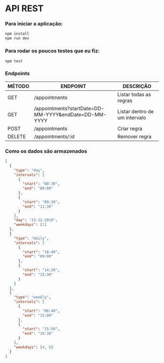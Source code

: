 # API REST

### Para iniciar a aplicação:

```bash
npm install
npm run dev
```

### Para rodar os poucos testes que eu fiz:

```bash
npm test
```

### Endpoints

| MÉTODO | ENDPOINT                                              | DESCRIÇÃO                     |
| ------ | ----------------------------------------------------- | ----------------------------- |
| GET    | /appointments                                         | Listar todas as regras        |
| GET    | /appointments?startDate=DD-MM-YYYY&endDate=DD-MM-YYYY | Listar dentro de um intervalo |
| POST   | /appointments                                         | Criar regra                   |
| DELETE | /appointments/:id                                     | Remover regra                 |

### Como os dados são armazenados

```json
[
  {
    "type": "day",
    "intervals": [
      {
        "start": "08:30",
        "end": "09:00"
      },
      {
        "start": "09:30",
        "end": "11:30"
      }
    ],
    "day": "23-12-2019",
    "weekdays": [1]
  },
  {
    "type": "daily",
    "intervals": [
      {
        "start": "18:40",
        "end": "09:00"
      },
      {
        "start": "14:20",
        "end": "15:30"
      }
    ]
  },
  {
    "type": "weekly",
    "intervals": [
      {
        "start": "08:40",
        "end": "15:00"
      },
      {
        "start": "15:50",
        "end": "16:30"
      }
    ],
    "weekdays": [4, 6]
  }
]
```

